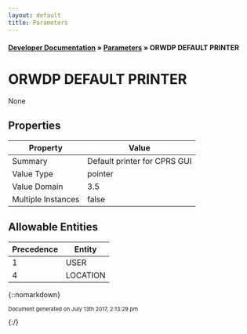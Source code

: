 ```yaml
---
layout: default
title: Parameters
---
```


#### [Developer Documentation](../index) &#187; [Parameters](TableOfContents) &#187; ORWDP DEFAULT PRINTER<br/>
# ORWDP DEFAULT PRINTER

None

## Properties

Property | Value
--- | ---
Summary | Default printer for CPRS GUI
Value Type | pointer
Value Domain | 3.5
Multiple Instances | false

## Allowable Entities

Precedence | Entity
--- | ---
1 | USER
4 | LOCATION

{::nomarkdown} <br/><p style="font-size: 11px">Document generated on July 13th 2017, 2:13:29 pm</p>{:/}